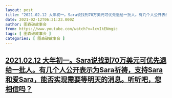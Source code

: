 ```yaml
---
layout: post
title: "2021.02.12 大年初一。Sara说找到70万美元可优先退给一批人。有几个人公开表示为Sara祈祷，支持Sara和爱Sara，能否实现需要等明天的消息。听听吧，您相信吗？"
date: 2021-02-12T06:31:23.000Z
author: 图森破故事会
from: https://www.youtube.com/watch?v=lcvIkENmgic
tags: [ 图森破故事会 ]
categories: [ 图森破故事会 ]
---
```

<!--1613111483000-->
[2021.02.12 大年初一。Sara说找到70万美元可优先退给一批人。有几个人公开表示为Sara祈祷，支持Sara和爱Sara，能否实现需要等明天的消息。听听吧，您相信吗？](https://www.youtube.com/watch?v=lcvIkENmgic)
------

<div>

</div>
